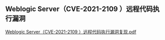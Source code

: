 ## Weblogic Server（CVE-2021-2109 ）远程代码执行漏洞

 
  
   
   

[Weblogic Server（CVE-2021-2109 ）远程代码执行漏洞复现.pdf](https://github.com/Mr-xn/Penetration_Testing_POC/blob/master/books/Weblogic%20Server（CVE-2021-2109%20）远程代码执行漏洞复现.pdf)
